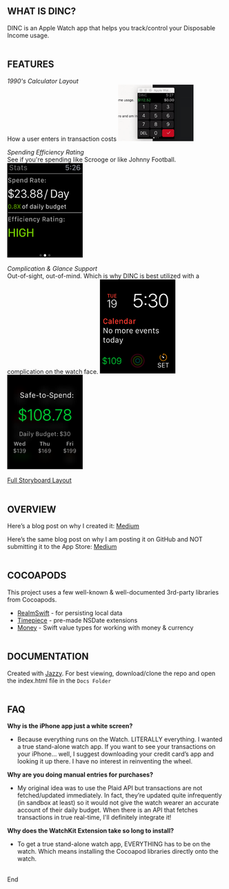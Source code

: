 ## **WHAT IS DINC?**
DINC is an Apple Watch app that helps you track/control your Disposable Income usage.
<br><br>


## **FEATURES**

*1990's Calculator Layout*
<br>
How a user enters in transaction costs
<img src="https://github.com/danielhour/DINC/raw/dev/Screenshots/PriceController.gif" width="175">

*Spending Efficiency Rating*
<br>
See if you're spending like Scrooge or like Johnny Football.
<img src="https://github.com/danielhour/DINC/raw/dev/Screenshots/efficiency.png" width="175">

*Complication & Glance Support*
<br>
Out-of-sight, out-of-mind. Which is why DINC is best utilized with a complication on the watch face.
<img src="https://github.com/danielhour/DINC/raw/dev/Screenshots/complication.png" width="175"><img src="https://github.com/danielhour/DINC/raw/dev/Screenshots/glance.png" width="175">

[Full Storyboard Layout](https://github.com/danielhour/DINC/blob/dev/Screenshots/DINC%20storyboard.png)
<br><br>


## **OVERVIEW**
Here’s a blog post on why I created it: [Medium](http://www.templink.com)

Here’s the same blog post on why I am posting it on GitHub and NOT submitting it to the App Store: [Medium](http://www.templink.com)
<br><br>


## **COCOAPODS**
This project uses a few well-known & well-documented 3rd-party libraries from Cocoapods.

- [RealmSwift](https://github.com/realm/realm-cocoa) - for persisting local data
- [Timepiece](https://github.com/naoty/Timepiece) - pre-made NSDate extensions
- [Money](https://github.com/danthorpe/Money) - Swift value types for working with money & currency
<br><br>


## **DOCUMENTATION**
Created with [Jazzy](https://github.com/realm/jazzy). For best viewing, download/clone the repo and open the index.html file in the `Docs Folder`
<br><br>


## **FAQ**

**Why is the iPhone app just a white screen?**
- Because everything runs on the Watch. LITERALLY everything. I wanted a true stand-alone watch app. If you want to see your transactions on your iPhone… well, I suggest downloading your credit card’s app and looking it up there. I have no interest in reinventing the wheel.

**Why are you doing manual entries for purchases?**
- My original idea was to use the Plaid API but transactions are not fetched/updated immediately. In fact, they’re updated quite infrequently (in sandbox at least) so it would not give the watch wearer an accurate account of their daily budget. When there is an API that fetches transactions in true real-time, I'll definitely integrate it!

**Why does the WatchKit Extension take so long to install?**
- To get a true stand-alone watch app, EVERYTHING has to be on the watch. Which means installing the Cocoapod libraries directly onto the watch.
<br><br>




End